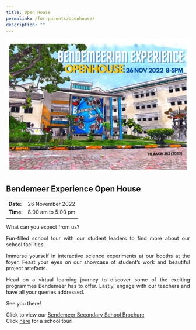 ```yaml
---
title: Open House
permalink: /for-parents/openhouse/
description: ""
---
```


<img src="/images/Usefullinks/2022bdmmotd.jpg" alt="Open house" style="width: 650px" /><br>

## **Bendemeer Experience Open House**

| | |
|-| -|
| **Date:** | 26 November 2022 |
| **Time:**  | 8.00 am to 5.00 pm |
||

What can you expect from us?

<p style="text-align:justify">Fun-filled school tour with our student leaders to find more about our school facilities. </p>

<p style="text-align:justify">Immerse yourself in interactive science experiments at our booths at the foyer. Feast your eyes on our showcase of student’s work and beautiful project artefacts. </p>

<p style="text-align:justify">Head on a virtual learning journey to discover some of the exciting programmes Bendemeer has to offer. Lastly, engage with our teachers and have all your queries addressed.</p>

See you there!

Click to view our <a href="https://issuu.com/bendemeersec/docs/2022_bendemeer_brochure_brochure?fr=sODlkMDU0MjE3MTM" target="\_blank" rel="noopener">Bendemeer Secondary School Brochure</a><br>
Click <a href="/about-us/bendemeer-school-tour/" target="\_blank" rel="noopener">here</a> for a school tour!